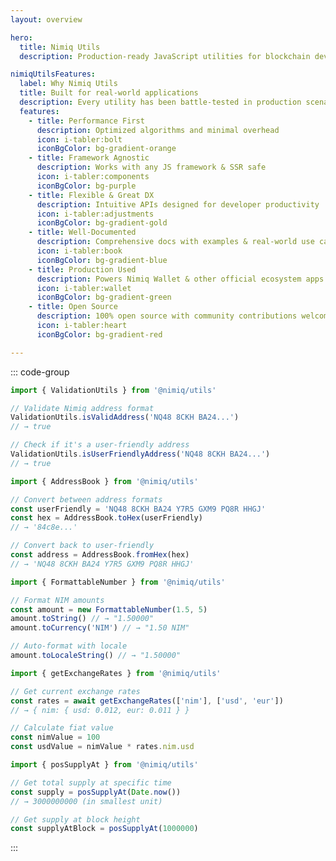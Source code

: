 ```yaml
---
layout: overview

hero:
  title: Nimiq Utils
  description: Production-ready JavaScript utilities for blockchain development. Battle-tested, type-safe, and tree-shakable.

nimiqUtilsFeatures:
  label: Why Nimiq Utils
  title: Built for real-world applications
  description: Every utility has been battle-tested in production scenarios, from the official Nimiq Wallet to third-party integrations.
  features:
    - title: Performance First
      description: Optimized algorithms and minimal overhead
      icon: i-tabler:bolt
      iconBgColor: bg-gradient-orange
    - title: Framework Agnostic
      description: Works with any JS framework & SSR safe
      icon: i-tabler:components
      iconBgColor: bg-purple
    - title: Flexible & Great DX
      description: Intuitive APIs designed for developer productivity
      icon: i-tabler:adjustments
      iconBgColor: bg-gradient-gold
    - title: Well‑Documented
      description: Comprehensive docs with examples & real‑world use cases
      icon: i-tabler:book
      iconBgColor: bg-gradient-blue
    - title: Production Used
      description: Powers Nimiq Wallet & other official ecosystem apps
      icon: i-tabler:wallet
      iconBgColor: bg-gradient-green
    - title: Open Source
      description: 100% open source with community contributions welcome
      icon: i-tabler:heart
      iconBgColor: bg-gradient-red

---
```


<script setup lang="ts">
import Hero from '../.vitepress/theme/components/Hero.vue'
import NimiqFeatures from '../.vitepress/theme/components/NimiqFeatures.vue'
import CategoryGrid from '../.vitepress/theme/components/CategoryGrid.vue'
import { data } from '../.vitepress/data/nimiq-utils.data'
const { modules: nimiqUtilsModules } = data

// Exclude getting started and resources from the grid
const moduleGroups = nimiqUtilsModules.filter(group =>
  !['Getting Started', 'Resources'].includes(group.text)
)
</script>

<Hero v-bind="$frontmatter.hero" />

<NimiqFeatures v-bind="$frontmatter.nimiqUtilsFeatures" />

<section>

<NqHeadline title="Quick Examples" description="See Nimiq Utils in action with real-world code snippets" f-mb-sm />

::: code-group

```ts [address-validation.ts]
import { ValidationUtils } from '@nimiq/utils'

// Validate Nimiq address format
ValidationUtils.isValidAddress('NQ48 8CKH BA24...')
// → true

// Check if it's a user-friendly address
ValidationUtils.isUserFriendlyAddress('NQ48 8CKH BA24...')
// → true
```

```ts [address-conversion.ts]
import { AddressBook } from '@nimiq/utils'

// Convert between address formats
const userFriendly = 'NQ48 8CKH BA24 Y7R5 GXM9 PQ8R HHGJ'
const hex = AddressBook.toHex(userFriendly)
// → '84c8e...'

// Convert back to user-friendly
const address = AddressBook.fromHex(hex)
// → 'NQ48 8CKH BA24 Y7R5 GXM9 PQ8R HHGJ'
```

```ts [currency-formatting.ts]
import { FormattableNumber } from '@nimiq/utils'

// Format NIM amounts
const amount = new FormattableNumber(1.5, 5)
amount.toString() // → "1.50000"
amount.toCurrency('NIM') // → "1.50 NIM"

// Auto-format with locale
amount.toLocaleString() // → "1.50000"
```

```ts [fiat-rates.ts]
import { getExchangeRates } from '@nimiq/utils'

// Get current exchange rates
const rates = await getExchangeRates(['nim'], ['usd', 'eur'])
// → { nim: { usd: 0.012, eur: 0.011 } }

// Calculate fiat value
const nimValue = 100
const usdValue = nimValue * rates.nim.usd
```

```ts [supply-calculator.ts]
import { posSupplyAt } from '@nimiq/utils'

// Get total supply at specific time
const supply = posSupplyAt(Date.now())
// → 3000000000 (in smallest unit)

// Get supply at block height
const supplyAtBlock = posSupplyAt(1000000)
```

:::

</section>

<section>

<NqHeadline title="All Modules" description="Browse all available utility modules by category" f-mb-sm />

<CategoryGrid :groups="moduleGroups" />

</section>
